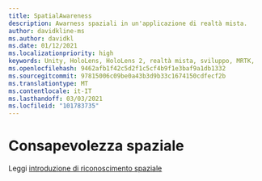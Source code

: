 ```yaml
---
title: SpatialAwareness
description: Awarness spaziali in un'applicazione di realtà mista.
author: davidkline-ms
ms.author: davidkl
ms.date: 01/12/2021
ms.localizationpriority: high
keywords: Unity, HoloLens, HoloLens 2, realtà mista, sviluppo, MRTK,
ms.openlocfilehash: 9462afb1f42c5d2f1c5cf4b9f1e3baf9a1db1332
ms.sourcegitcommit: 97815006c09be0a43b3d9b33c1674150cdfecf2b
ms.translationtype: MT
ms.contentlocale: it-IT
ms.lasthandoff: 03/03/2021
ms.locfileid: "101783735"
---
```

# <a name="spatial-awareness"></a>Consapevolezza spaziale

Leggi [introduzione di riconoscimento spaziale](../features/spatial-awareness/SpatialAwarenessGettingStarted.md)
